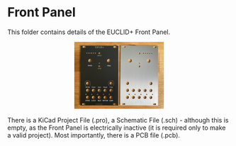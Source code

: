 # Front Panel
This folder contains details of the EUCLID+ Front Panel.

<p width=100%, align="center">
<img width=40%, src="https://github.com/m0xpd/EUCLIDplus/blob/main/Hardware/Images/Front%20Panel.jpg">
</p>

There is a KiCad Project File (.pro), a Schematic File (.sch) - although this is empty, as the Front Panel is electrically inactive (it is required only to make a valid project). Most importantly, 
there is a PCB file (.pcb).
